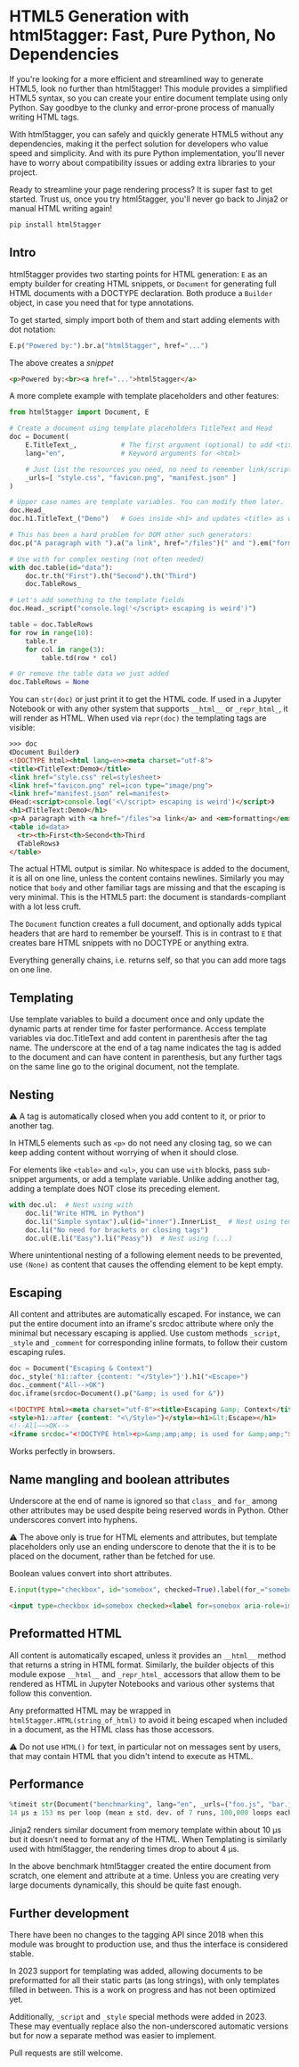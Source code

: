 # HTML5 Generation with html5tagger: Fast, Pure Python, No Dependencies

If you're looking for a more efficient and streamlined way to generate HTML5, look no further than html5tagger! This module provides a simplified HTML5 syntax, so you can create your entire document template using only Python. Say goodbye to the clunky and error-prone process of manually writing HTML tags.

With html5tagger, you can safely and quickly generate HTML5 without any dependencies, making it the perfect solution for developers who value speed and simplicity. And with its pure Python implementation, you'll never have to worry about compatibility issues or adding extra libraries to your project.

Ready to streamline your page rendering process? It is super fast to get started. Trust us, once you try html5tagger, you'll never go back to Jinja2 or manual HTML writing again!

```sh
pip install html5tagger
```

## Intro

html5tagger provides two starting points for HTML generation: `E` as an empty builder for creating HTML snippets, or `Document` for generating full HTML documents with a DOCTYPE declaration. Both produce a `Builder` object, in case you need that for type annotations.

To get started, simply import both of them and start adding elements with dot notation:
```python
E.p("Powered by:").br.a("html5tagger", href="...")
```

The above creates a *snippet*

```html
<p>Powered by:<br><a href="...">html5tagger</a>
```

A more complete example with template placeholders and other features:

```python
from html5tagger import Document, E

# Create a document using template placeholders TitleText and Head
doc = Document(
    E.TitleText_,           # The first argument (optional) to add <title>
    lang="en",              # Keyword arguments for <html>

    # Just list the resources you need, no need to remember link/script tags
    _urls=[ "style.css", "favicon.png", "manifest.json" ]
)

# Upper case names are template variables. You can modify them later.
doc.Head_
doc.h1.TitleText_("Demo")   # Goes inside <h1> and updates <title> as well

# This has been a hard problem for DOM other such generators:
doc.p("A paragraph with ").a("a link", href="/files")(" and ").em("formatting")

# Use with for complex nesting (not often needed)
with doc.table(id="data"):
    doc.tr.th("First").th("Second").th("Third")
    doc.TableRows_

# Let's add something to the template fields
doc.Head._script("console.log('</script> escaping is weird')")

table = doc.TableRows
for row in range(10):
    table.tr
    for col in range(3):
        table.td(row * col)

# Or remove the table data we just added
doc.TableRows = None
```

You can `str(doc)` or just print it to get the HTML code. If used in a Jupyter Notebook or with any other system that supports `__html__` or `_repr_html_`, it will render as HTML. When used via `repr(doc)` the templating tags are visible:

```html
>>> doc
《Document Builder》
<!DOCTYPE html><html lang=en><meta charset="utf-8">
<title>《TitleText:Demo》</title>
<link href="style.css" rel=stylesheet>
<link href="favicon.png" rel=icon type="image/png">
<link href="manifest.json" rel=manifest>
《Head:<script>console.log('<\/script> escaping is weird')</script>》
<h1>《TitleText:Demo》</h1>
<p>A paragraph with <a href="/files">a link</a> and <em>formatting</em>
<table id=data>
  <tr><th>First<th>Second<th>Third
  《TableRows》
</table>
```

The actual HTML output is similar. No whitespace is added to the document, it is all on one line, unless the content contains newlines. Similarly you may notice that `body` and other familiar tags are missing and that the escaping is very minimal. This is the HTML5 part: the document is standards-compliant with a lot less cruft.

The `Document` function creates a full document, and optionally adds typical headers that are hard to remember be yourself. This is in contrast to `E` that creates bare HTML snippets with no DOCTYPE or anything extra.

Everything generally chains, i.e. returns self, so that you can add more tags on one line.

## Templating

Use template variables to build a document once and only update the dynamic parts at render time for faster performance. Access template variables via doc.TitleText and add content in parenthesis after the tag name. The underscore at the end of a tag name indicates the tag is added to the document and can have content in parenthesis, but any further tags on the same line go to the original document, not the template.

## Nesting

⚠️ A tag is automatically closed when you add content to it, or prior to another tag.

In HTML5 elements such as `<p>` do not need any closing tag, so we can keep adding content without worrying of when it should close.

For elements like `<table>` and `<ul>`, you can use `with` blocks, pass sub-snippet arguments, or add a template variable. Unlike adding another tag, adding a template does NOT close its preceding element.

```python
with doc.ul:  # Nest using with
    doc.li("Write HTML in Python")
    doc.li("Simple syntax").ul(id="inner").InnerList_  # Nest using template
    doc.li("No need for brackets or closing tags")
    doc.ul(E.li("Easy").li("Peasy"))  # Nest using (...)
```

Where unintentional nesting of a following element needs to be prevented, use `(None)` as content that causes the offending element to be kept empty.

## Escaping

All content and attributes are automatically escaped. For instance, we can put the entire document into an iframe's srcdoc attribute where only the minimal but necessary escaping is applied. Use custom methods `_script`, `_style` and `_comment` for corresponding inline formats, to follow their custom escaping rules.

```python
doc = Document("Escaping & Context")
doc._style('h1::after {content: "</Style>"}').h1("<Escape>")
doc._comment("All-->OK")
doc.iframe(srcdoc=Document().p("&amp; is used for &"))
```

```html
<!DOCTYPE html><meta charset="utf-8"><title>Escaping &amp; Context</title>
<style>h1::after {content: "<\/Style>"}</style><h1>&lt;Escape></h1>
<!--All‒‒>OK-->
<iframe srcdoc="<!DOCTYPE html><p>&amp;amp;amp; is used for &amp;amp;"></iframe>
```

Works perfectly in browsers.

## Name mangling and boolean attributes

Underscore at the end of name is ignored so that `class_` and `for_` among other attributes may be used despite being reserved words in Python. Other underscores convert into hyphens.

⚠️ The above only is true for HTML elements and attributes, but template placeholders only use an ending underscore to denote that the it is to be placed on the document, rather than be fetched for use.

Boolean values convert into short attributes.

```python
E.input(type="checkbox", id="somebox", checked=True).label(for_="somebox", aria_role="img")("🥳")
```

```html
<input type=checkbox id=somebox checked><label for=somebox aria-role=img>🥳</label>
```

## Preformatted HTML

All content is automatically escaped, unless it provides an `__html__` method that returns a string in HTML format. Similarly, the builder objects of this module expose `__html__` and `_repr_html_` accessors that allow them to be rendered as HTML in Jupyter Notebooks and various other systems that follow this convention.

Any preformatted HTML may be wrapped in `html5tagger.HTML(string_of_html)` to avoid it being escaped when included in a document, as the HTML class has those accessors.

⚠️ Do not use `HTML()` for text, in particular not on messages sent by users, that may contain HTML that you didn't intend to execute as HTML.

## Performance

```python
%timeit str(Document("benchmarking", lang="en", _urls=("foo.js", "bar.js")))
14 µs ± 153 ns per loop (mean ± std. dev. of 7 runs, 100,000 loops each)
```

Jinja2 renders similar document from memory template within about 10 µs but it doesn't need to format any of the HTML. When Templating is similarly used with html5tagger, the rendering times drop to about 4 µs.

In the above benchmark html5tagger created the entire document from scratch, one element and attribute at a time. Unless you are creating very large documents dynamically, this should be quite fast enough.


## Further development

There have been no changes to the tagging API since 2018 when this module was brought to production use, and thus the interface is considered stable.

In 2023 support for templating was added, allowing documents to be preformatted for all their static parts (as long strings), with only templates filled in between. This is a work on progress and has not been optimized yet.

Additionally, `_script` and `_style` special methods were added in 2023. These may eventually replace also the non-underscored automatic versions but for now a separate method was easier to implement.

Pull requests are still welcome.
